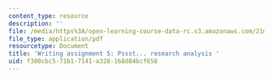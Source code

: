 ```yaml
---
content_type: resource
description: ''
file: /media/https%3A/open-learning-course-data-rc.s3.amazonaws.com/21m-621-theater-and-cultural-diversity-in-the-u-s-spring-2008/f300cbc571b17141a328168d84bcf658_MIT21M_670S08_unit5_pssst.pdf
file_type: application/pdf
resourcetype: Document
title: 'Writing assignment 5: Pssst... research analysis '
uid: f300cbc5-71b1-7141-a328-168d84bcf658
---
```

